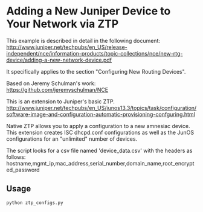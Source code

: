 Adding a New Juniper Device to Your Network via ZTP
===========

This example is described in detail in the following document:
http://www.juniper.net/techpubs/en_US/release-independent/nce/information-products/topic-collections/nce/new-rtg-device/adding-a-new-network-device.pdf

It specifically applies to the section "Configuring New Routing
Devices".

Based on Jeremy Schulman's work:
https://github.com/jeremyschulman/NCE

This is an extension to Juniper's basic ZTP. 
http://www.juniper.net/techpubs/en_US/junos13.3/topics/task/configuration/software-image-and-configuration-automatic-provisioning-confguring.html

Native ZTP allows you to apply a configuration to a new amnesiac device.  This extension creates ISC dhcpd.conf configurations as well as the JunOS configurations for an "unlimited" number of devices.

The script looks for a csv file named 'device_data.csv' with the headers as follows:
hostname,mgmt_ip,mac_address,serial_number,domain_name,root_encrypted_password


Usage
-----

```sh
python ztp_configs.py
```
